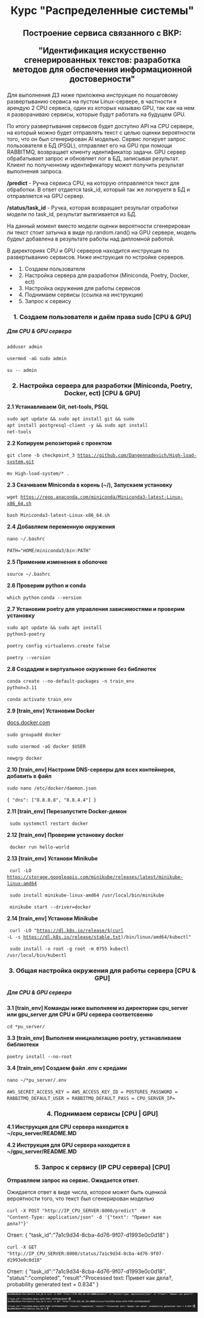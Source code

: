 <h1 align="center">Курс "Распределенные системы"</h1>

<h2 align="center">Построение сервиcа связанного с ВКР: 

"Идентификация искусственно сгенерированных текстов: разработка методов для обеспечения информационной достоверности"</h2>

Для выполнения ДЗ ниже приложена инструкция по пошаговому развертыванию сервиса на пустом Linux-сервере, в частности я арендую 2 CPU сервиса, один из которых называю GPU, так как на нем я разворачиваю сервисы, которые будут работать на будущем GPU.

По итогу развертывания сервисов будет доступно API на CPU сервере, на который можно будет отправлять текст с целью оценки вероятности того, что он был сгенерирован AI моделью. Сервис логирует запрос пользователя в БД (PSQL), отправляет его на GPU при помощи RABBITMQ, возвращает клиенту идентификатор задачи. GPU сервер обрабатывает запрос и обновляет лог в БД, записывая результат. Клиент по полученному идентификатору может получить результат выполнения запроса.

**/predict** - Ручка сервиса CPU, на которую отправляется текст для обработки. В ответ отдается task_id, который так же логируетя в БД и отправляется на GPU сервер.

**/status/task_id** - Ручка, которая возвращает результат отработки модели по task_id, результат вытягивается из БД.

На данный момент вместо модели оценки вероятности сгенерирован ли текст стоит затычка в виде np.random.rand() на GPU сервере, модель будеьт добавлена в результате работы над дипломной работой.

В директориях CPU и GPU серверов находится инструкция по развертыванию сервисов. Ниже инструкция по нстройке серверов.

* 1) Создаем пользователя
* 2) Настройка сервера для разработки (Miniconda, Poetry, Docker, ect)
* 3) Настройка окружения для работы сервисов
* 4) Поднимаем сервисы (ссылка на инструкции)
* 5) Запрос к сервису

<h3 align="center">1. Создаем пользователя и даём права sudo  [CPU & GPU]</h3>

<h5 align="left">Для CPU & GPU сервера</h5>

<code>adduser admin</code>

<code>usermod -aG sudo admin</code>

<code>su -- admin</code>


<h3 align="center">2. Настройка сервера для разработки (Miniconda, Poetry, Docker, ect) [CPU & GPU]</h3>

<b>2.1 Устанавливаем Git, net-tools, PSQL</b>

<code>sudo apt update && sudo apt install git && sudo apt install postgresql-client -y && sudo apt install net-tools</code>

<b>2.2 Копируем репозиторий с проектом</b>

<code>git clone -b checkpoint_3 https://github.com/Dangennadevich/High-load-system.git </code>

<code>mv High-load-system/* .</code>

<b>2.3 Скачиваем Miniconda в корень (~/), Запускаем установку</b>

<code>wget https://repo.anaconda.com/miniconda/Miniconda3-latest-Linux-x86_64.sh</code>

<code>bash Miniconda3-latest-Linux-x86_64.sh</code>

<b>2.4 Добавляем переменную окружения </b>

<code>nano ~/.bashrc</code>

<code>PATH="$HOME/miniconda3/bin:$PATH" </code>

<b>2.5 Применим изменения в оболочке </b>

<code>source ~/.bashrc </code>

<b>2.6 Проверим python и conda  </b>

<code>which python</code>
<code>conda --version</code>

<b>2.7 Установим poetry для управления зависимостями и проверим установку  </b>

<code>sudo apt update  && sudo apt install python3-poetry</code>

<code>poetry config virtualenvs.create false</code>

<code>poetry --version</code>

<b>2.8 Создадим и виртуальное окружение без библиотек  </b>

<code>conda create --no-default-packages -n train_env python=3.11</code>

<code>conda activate train_env</code>

<b>2.9 [train_env] Установим Docker  </b>

<a href="https://docs.docker.com/engine/install/ubuntu/" target="_blank">docs.docker.com</a>  

<code>sudo groupadd docker</code>

<code>sudo usermod -aG docker $USER</code>

<code>newgrp docker</code>

<b>2.10 [train_env]  Настроим DNS-серверы для всех контейнеров, добавить в файл </b>

<code>sudo nano /etc/docker/daemon.json</code>

<code>{
  "dns": ["8.8.8.8", "8.8.4.4"]
}</code>

<b>2.11 [train_env]  Перезапустите Docker-демон  </b>

<code> sudo systemctl restart docker </code>

<b>2.12 [train_env]  Проверим установку docker </b>

<code> docker run hello-world </code>

<b>2.13 [train_env]  Установи Minikube  </b>

<code> curl -LO https://storage.googleapis.com/minikube/releases/latest/minikube-linux-amd64 </code>

<code> sudo install minikube-linux-amd64 /usr/local/bin/minikube </code>

<code> minikube start --driver=docker </code>

<b>2.14 [train_env]  Установи Minikube  </b>

<code> curl -LO "https://dl.k8s.io/release/$(curl -L -s https://dl.k8s.io/release/stable.txt)/bin/linux/amd64/kubectl" </code>

<code> sudo install -o root -g root -m 0755 kubectl /usr/local/bin/kubectl </code>

<h3 align="center">3. Общая настройка окружения для работы сервера  [CPU & GPU]</h3>

<h5 align="left">Для CPU & GPU сервера</h5>

<b>3.1 [train_env] Команды ниже выполняем из директории cpu_server или gpu_server для CPU и GPU сервера соответсвенно </b>

<code>cd *pu_server/ </code> 

<b>3.3 [train_env] Выполнем инициализацию poetry, устанавливаем библиотеки</b>

<code>poetry install --no-root </code> 

<b>3.4 [train_env]  Создаем файл .env с кредами </b>

<code>nano ~/*pu_server/.env</code>

<code>AWS_SECRET_ACCESS_KEY = 
AWS_ACCESS_KEY_ID = 
POSTGRES_PASSWORD =
RABBITMQ_DEFAULT_USER =
RABBITMQ_DEFAULT_PASS =
CPU_SERVER_IP=
</code> 


<h3 align="center">4. Поднимаем сервисы  [CPU | GPU]</h3>

<b>4.1 Инструкция для CPU сервера находится в ~/cpu_server/README.MD </b>

<b>4.2 Инструкция для GPU сервера находится в ~/gpu_server/README.MD </b>


<h3 align="center">5. Запрос к сервису (IP CPU сервера) [CPU]</h3>

<b>Отправляем запрос на сервис. Ожидается ответ.</b>

Ожидается ответ в виде числа, которое может быть оценкой вероятности того, что текст был сгенерирован моделью

<code>curl -X POST "http://IP_CPU_SERVER:8000/predict" -H "Content-Type: application/json" -d '{"text": "Привет как дела?"}'</code> 

Ответ: {
  "task_id":"7a1c9d34-8cba-4d76-9f07-d1993e0c0d18"
  }

<code>curl -X GET "http://IP_CPU_SERVER:8000/status/7a1c9d34-8cba-4d76-9f07-d1993e0c0d18"</code> 

Ответ: {
  "task_id":"7a1c9d34-8cba-4d76-9f07-d1993e0c0d18",
  "status":"completed",
  "result":"Processed text: Привет как дела?, probability generated text = 0.834"
  }

![Alt text](example_post_request_to_server.png)